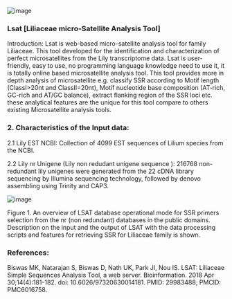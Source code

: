 ![image](https://user-images.githubusercontent.com/61458681/225621880-a9fcfbac-0d44-44d3-bcc9-58dc14219cc9.png)

### Lsat [Liliaceae micro-Satellite Analysis Tool] 
Introduction: 
Lsat is web-based micro-satellite analysis tool for family Liliaceae. 
This tool developed for the identification and characterization of perfect microsatellites from the Lily transcriptome data. 
Lsat is user-friendly, easy to use, no programming language knowledge need to use it, it is totally online based microsatellite analysis tool. 
This tool provides more in depth analysis of microsatellite e.g. classify SSR according to Motif length (ClassI>20nt and ClassII=20nt),
Motif nucleotide base composition (AT-rich, GC-rich and AT/GC balance), extract flanking region of the SSR loci etc. 
these analytical features are the unique for this tool compare to others existing Microsatellite analysis tools.

###  2. Characteristics of the Input data:
2.1 Lily EST NCBI: Collection of 4099 EST sequences of Lilium species from the NCBI.

2.2 Lily nr Unigene (Lily non redudant unigene sequence ): 216768 non-redundant lily unigenes were generated from the 22 cDNA library sequencing by Illumina sequencing technology, followed by denovo assembling using Trinity and CAP3.



![image](https://user-images.githubusercontent.com/61458681/166657419-6d69d6af-4368-4309-87e5-3c1ef2b8fbb2.png)

Figure 1.  An overview of LSAT database operational mode for SSR primers selection from the nr (non redundant) databases in the public domains. Description on the input and the output of LSAT with the data processing scripts and features for retrieving SSR for Liliaceae family is shown.


### References: 
Biswas MK, Natarajan S, Biswas D, Nath UK, Park JI, Nou IS. LSAT: Liliaceae Simple Sequences Analysis Tool, a web server. Bioinformation. 2018 Apr 30;14(4):181-182. doi: 10.6026/97320630014181. PMID: 29983488; PMCID: PMC6016758.
